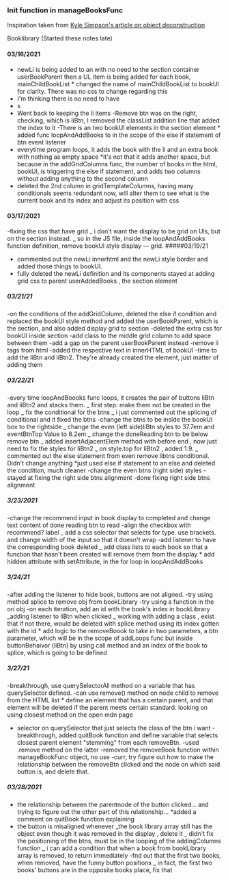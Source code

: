 ### Init function in manageBooksFunc

Inspiration taken from [Kyle Simpson's article on object deconstruction](https://davidwalsh.name/javascript-objects-deconstruction)

Booklibrary
(Started these notes late)

#### 03/16/2021

- newLi is being added to an with no need to the section container userBookParent then a UL item is being added for each book, mainChildBookList \* changed the name of mainChildBookList to bookUl for clarity. There was no css to change regarding this
- I'm thinking there is no need to have <li>s
- Went back to keeping the li items
  -Remove btn was on the right, checking, which is liBtn, I removed the classList addition line that added the index to it
  -There is an two bookUl elements in the section element \* added func loopAndAddBooks to in the scope of the else if statement of btn event listener
- everytime program loops, it adds the book with the li and an extra book with nothing as empty space
  \*it's not that it adds another space, but because in the addGridColumns func, the number of books in the html, bookUl, is triggering the else if statement, and adds two columns without adding anything to the second column
- deleted the 2nd column in gridTemplateColumns, having many conditionals seems redundant now, will alter them to see what is the current book and its index and adjust its position with css

#### 03/17/2021

-fixing the css that have grid
_ i don't want the display to be grid on Uls, but on the section instead.
_ so in the JS file, inside the loopAndAddBooks function definition, remove bookUl style display — grid.
#####03/19/21

- commented out the newLi innerhtml and the newLi style border and added those things to bookUl.
- fully deleted the newLi definition and its components
  stayed at adding grid css to parent userAddedBooks , the section element

##### 03/21/21

-on the conditions of the addGridColumn, deleted the else if condition and replaced the bookUl style method and added the userBookParent, which is the section, and also added display grid to section
-deleted the extra css for bookUl inside section
-add class to the middle grid column to add space between them
-add a gap on the parent userBookParent instead
-remove li tags from html
-added the respective text in innerHTML of bookUl
-time to add the liBtn and liBtn2. They're already created the element, just matter of adding them

##### 03/22/21

-every time loopAndBoooks func loops, it creates the pair of buttons liBtn and liBtn2 and stacks them.
_ first step: make them not be created in the loop
_ fix the conditional for the btns
_ i just commented out the splicing of conditional and it fixed the btns
-change the btns to be inside the bookUl box to the rightside
_ change the even (left side)liBtn styles to 37.7em and eventBtnTop Value to 8.2em
_ change the doneReading btn to be below remove btn
_ added insertAdjacentElem method with before end , now just need to fix the styles for liBtn2
_ on style.top for liBtn2 , added 1.9.
_ commented out the else statement from even remove libtns conditional. Didn't change anything
\*just used else if statement to an else and deleted the condition, much cleaner
-change the even btns (right side) styles
-stayed at fixing the right side btns alignment
-done fixing right side btns alignment

##### 3/23/2021

-change the recommend input in book display to completed and change text content of done reading btn to read
-align the checkbox with recommend? label
_ add a css selector that selects for type. use brackets. and change width of the input so that it doesn't wrap
-add listener to have the corresponding book deleted
_ add class lists to each book so that a function that hasn't been created will remove them from the display \* add hidden attribute with setAttribute, in the for loop in loopAndAddBooks

##### 3/24/21

-after adding the listener to hide book, buttons are not aligned.
-try using method splice to remove obj from bookLibrary
-try using a function in the ori obj
-on each iteration, add an id with the book's index in bookLibrary
_adding listener to liBtn when clicked
_ working with adding a class , exist that if not there, would be deleted with splice method using its index gotten with the id \* add logic to the removeBoook to take in two parameters, a btn parameter, which will be in the scope of addLoops func but inside buttonBehaivor (liBtn) by using call method and an index of the book to splice, which is going to be defined

##### 3/27/21

-breakthrough, use querySelectorAll method on a variable that has querySelector defined.
-can use remove() method on node child to remove from the HTML list \* define an element that has a certain parent, and that element will be deleted if the parent meets certain standard. looking on using closest method on the open mdn page

- selector on querySelector that just selects the class of the btn i want
  -breakthrough, added quitBook function and define variable that selects closest parent element "stemming" from each removeBtn.
  -used .remove method on the latter
  -removed the removeBook function within manageBookFunc object, no use
  -curr, try figure out how to make the relationship between the removeBtn clicked and the node on which said button is, and delete that.

##### 03/28/2021

- the relationship between the parentnode of the button clicked… and trying to figure out the other part of this relationship…
  \*added a comment on quitBook function explaining
- the button is misaligned whenever
  _the book library array still has the object even though it was removed in the display , delete it
  _ didn't fix the positioning of the btns, must be in the looping of the addingColumns function
  _ i can add a condition that when a book from bookLibrary array is removed, to return immediately
  -fnd out that the first two books, when removed, have the funny button positions
  _ in fact, the first two books' buttons are in the opposite books place, fix that
